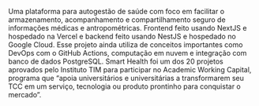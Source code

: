 Uma plataforma para autogestão de saúde com foco em facilitar o armazenamento, acompanhamento e compartilhamento seguro de informações médicas e antropométricas. Frontend feito usando NextJS e hospedado na Vercel e backend feito usando NestJS e hospedado no Google Cloud. Esse projeto ainda utiliza de conceitos importantes como DevOps com o GitHub Actions, computação em nuvem e integração com banco de dados PostgreSQL. Smart Health foi um dos 20 projetos aprovados pelo Instituto TIM para participar no Academic Working Capital, programa que “apoia universitários e universitárias a transformarem seu TCC em um serviço, tecnologia ou produto prontinho para conquistar o mercado”.
